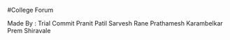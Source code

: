 #College Forum

Made By :
Trial Commit
Pranit Patil
Sarvesh Rane
Prathamesh Karambelkar
Prem Shiravale